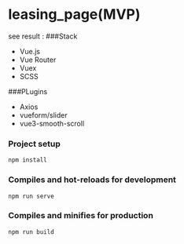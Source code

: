 # leasing_page(MVP)
see result : 
###Stack
- Vue.js
- Vue Router
- Vuex
- SCSS

###PLugins
- Axios
- vueform/slider
- vue3-smooth-scroll

### Project setup
```
npm install
```

### Compiles and hot-reloads for development
```
npm run serve
```

### Compiles and minifies for production
```
npm run build
```